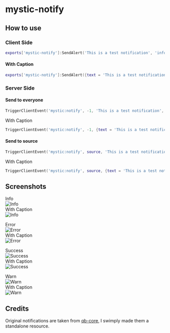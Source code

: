 # mystic-notify

##  How to use

### Client Side
```lua
exports['mystic-notify']:SendAlert('This is a test notification', 'info')
```
#### With Caption
```lua
exports['mystic-notify']:SendAlert({text = 'This is a test notification', caption = 'With a caption'}, 'info')
```

### Server Side
#### Send to everyone
```lua
TriggerClientEvent('mystic:notify', -1, 'This is a test notification', 'info')
```
With Caption
```lua
TriggerClientEvent('mystic:notify', -1, {text = 'This is a test notification', caption = 'With a caption'}, 'info')
```
#### Send to source
```lua
TriggerClientEvent('mystic:notify', source, 'This is a test notification', 'info')
```
With Caption
```lua
TriggerClientEvent('mystic:notify', source, {text = 'This is a test notification', caption = 'With a caption'}, 'info')
```

## Screenshots
Info \
![Info](https://cdn.izmystic.dev/images/1ozxmar6.png) \
With Caption \
![Info](https://cdn.izmystic.dev/images/raz3vd9b.png)


Error \
![Error](https://cdn.izmystic.dev/images/oyqerktq.png) \
With Caption \
![Error](http://cdn.izmystic.dev/images/v8lwfxap.png)

Success \
![Success](https://cdn.izmystic.dev/images/rgf02mpo.png)  \
With Caption \
![Success](https://cdn.izmystic.dev/images/cfqdl8y9.png)

Warn \
![Warn](https://cdn.izmystic.dev/images/33o18dfw.png)  \
With Caption \
![Warn](https://cdn.izmystic.dev/images/jehk5ita.png)

## Credits
Original notifications are taken from [qb-core](https://github.com/qbcore-framework/qb-core), I swimply made them a standalone resource.
